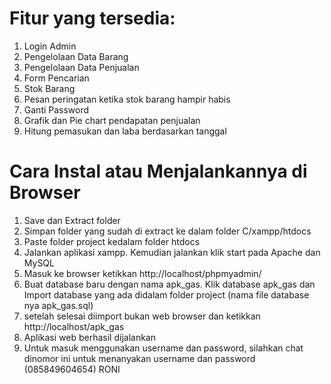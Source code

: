 # Fitur yang tersedia:
1. Login Admin
2. Pengelolaan Data Barang
3. Pengelolaan Data Penjualan
4. Form Pencarian
5. Stok Barang
6. Pesan peringatan ketika stok barang hampir habis
7. Ganti Password
8. Grafik dan Pie chart pendapatan penjualan
9. Hitung pemasukan dan laba berdasarkan tanggal


# Cara Instal atau Menjalankannya di Browser
1. Save dan Extract folder 
2. Simpan folder yang sudah di extract ke dalam folder C/xampp/htdocs
3. Paste folder project kedalam folder htdocs
4. Jalankan aplikasi xampp. Kemudian jalankan klik start pada Apache dan MySQL
5. Masuk ke browser ketikkan http://localhost/phpmyadmin/
6. Buat database baru dengan nama apk_gas. Klik database apk_gas dan Import database yang ada didalam folder project (nama file database nya apk_gas.sql)
7. setelah selesai diimport bukan web browser dan ketikkan http://localhost/apk_gas
8. Aplikasi web berhasil dijalankan
9. Untuk masuk menggunakan username dan password, silahkan chat dinomor ini untuk menanyakan username dan password (085849604654) RONI
